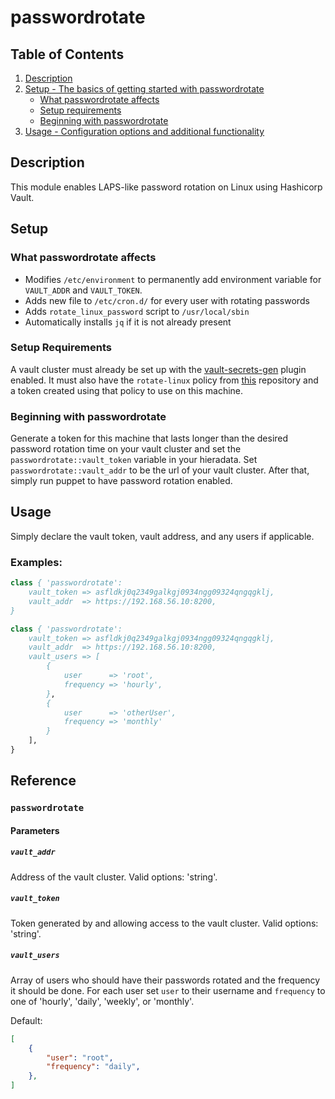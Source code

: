 # passwordrotate

## Table of Contents

1. [Description](#description)
1. [Setup - The basics of getting started with passwordrotate](#setup)
    * [What passwordrotate affects](#what-passwordrotate-affects)
    * [Setup requirements](#setup-requirements)
    * [Beginning with passwordrotate](#beginning-with-passwordrotate)
1. [Usage - Configuration options and additional functionality](#usage)

## Description

This module enables LAPS-like password rotation on Linux using Hashicorp Vault.

## Setup

### What passwordrotate affects

* Modifies `/etc/environment` to permanently add environment variable for `VAULT_ADDR` and `VAULT_TOKEN`.
* Adds new file to `/etc/cron.d/` for every user with rotating passwords
* Adds `rotate_linux_password` script to `/usr/local/sbin`
* Automatically installs `jq` if it is not already present

### Setup Requirements

A vault cluster must already be set up with the
[vault-secrets-gen](https://github.com/sethvargo/vault-secrets-gen) plugin enabled.
It must also have the `rotate-linux` policy from
[this](https://github.com/scarolan/painless-password-rotation) repository and a token
created using that policy to use on this machine.

### Beginning with passwordrotate

Generate a token for this machine that lasts longer than the desired password
rotation time on your vault cluster and set
the `passwordrotate::vault_token` variable in your hieradata.
Set `passwordrotate::vault_addr` to be the url of your vault cluster.
After that, simply run puppet to have password rotation enabled.

## Usage

Simply declare the vault token, vault address, and any users if applicable.

### Examples:

```pp
class { 'passwordrotate':
    vault_token => asfldkj0q2349galkgj0934ngg09324qngqgklj,
    vault_addr  => https://192.168.56.10:8200,
}
```

```pp
class { 'passwordrotate':
    vault_token => asfldkj0q2349galkgj0934ngg09324qngqgklj,
    vault_addr  => https://192.168.56.10:8200,
    vault_users => [
        {
            user      => 'root',
            frequency => 'hourly',
        },
        {
            user      => 'otherUser',
            frequency => 'monthly'
        }
    ],
}
```

## Reference

### `passwordrotate`

#### Parameters

##### `vault_addr`

Address of the vault cluster. Valid options: 'string'.

##### `vault_token`

Token generated by and allowing access to the vault cluster. Valid options: 'string'.

##### `vault_users`

Array of users who should have their passwords rotated and the frequency it should be done.
For each user set `user` to their username and `frequency` to one of 'hourly', 'daily', 'weekly',
or 'monthly'.

Default:
```json
[
    {
        "user": "root",
        "frequency": "daily",
    },
]
```
